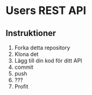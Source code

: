# Users REST API

## Instruktioner

1. Forka detta repository
2. Klona det
3. Lägg till din kod för ditt API
4. commit
5. push
6. ???
7. Profit
